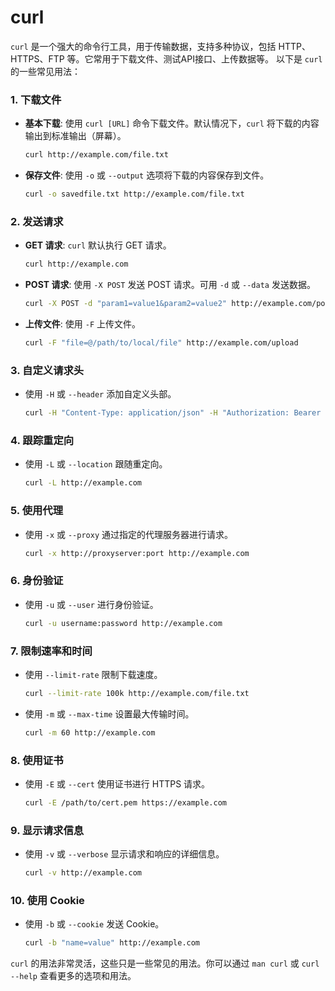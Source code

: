 # curl

`curl` 是一个强大的命令行工具，用于传输数据，支持多种协议，包括 HTTP、HTTPS、FTP 等。它常用于下载文件、测试API接口、上传数据等。
以下是 `curl` 的一些常见用法：

### 1. 下载文件

- **基本下载**: 使用 `curl [URL]` 命令下载文件。默认情况下，`curl` 将下载的内容输出到标准输出（屏幕）。
  ```bash
  curl http://example.com/file.txt
  ```

- **保存文件**: 使用 `-o` 或 `--output` 选项将下载的内容保存到文件。
  ```bash
  curl -o savedfile.txt http://example.com/file.txt
  ```

### 2. 发送请求

- **GET 请求**: `curl` 默认执行 GET 请求。
  ```bash
  curl http://example.com
  ```

- **POST 请求**: 使用 `-X POST` 发送 POST 请求。可用 `-d` 或 `--data` 发送数据。
  ```bash
  curl -X POST -d "param1=value1&param2=value2" http://example.com/post
  ```

- **上传文件**: 使用 `-F` 上传文件。
  ```bash
  curl -F "file=@/path/to/local/file" http://example.com/upload
  ```

### 3. 自定义请求头

- 使用 `-H` 或 `--header` 添加自定义头部。
  ```bash
  curl -H "Content-Type: application/json" -H "Authorization: Bearer token" http://example.com
  ```

### 4. 跟踪重定向

- 使用 `-L` 或 `--location` 跟随重定向。
  ```bash
  curl -L http://example.com
  ```

### 5. 使用代理

- 使用 `-x` 或 `--proxy` 通过指定的代理服务器进行请求。
  ```bash
  curl -x http://proxyserver:port http://example.com
  ```

### 6. 身份验证

- 使用 `-u` 或 `--user` 进行身份验证。
  ```bash
  curl -u username:password http://example.com
  ```

### 7. 限制速率和时间

- 使用 `--limit-rate` 限制下载速度。
  ```bash
  curl --limit-rate 100k http://example.com/file.txt
  ```

- 使用 `-m` 或 `--max-time` 设置最大传输时间。
  ```bash
  curl -m 60 http://example.com
  ```

### 8. 使用证书

- 使用 `-E` 或 `--cert` 使用证书进行 HTTPS 请求。
  ```bash
  curl -E /path/to/cert.pem https://example.com
  ```

### 9. 显示请求信息

- 使用 `-v` 或 `--verbose` 显示请求和响应的详细信息。
  ```bash
  curl -v http://example.com
  ```

### 10. 使用 Cookie

- 使用 `-b` 或 `--cookie` 发送 Cookie。
  ```bash
  curl -b "name=value" http://example.com
  ```

`curl` 的用法非常灵活，这些只是一些常见的用法。你可以通过 `man curl` 或 `curl --help` 查看更多的选项和用法。